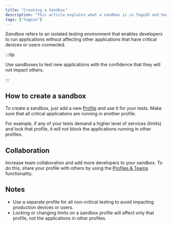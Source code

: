 ```yaml
---
title: "Creating a Sandbox"
description: "This article explains what a sandbox is in TagoIO and how to create and use a sandbox (a separate profile) to safely test applications without affecting critical apps or users. It also covers collaboration tips for sharing sandboxes with other developers."
tags: ["tagoio"]
---
```

*Sandbox* refers to an isolated testing environment that enables developers to run applications without affecting other applications that have critical devices or users connected.

:::tip

Use sandboxes to test new applications with the confidence that they will not impact others.

:::

## How to create a sandbox
To create a sandbox, just add a new [Profile](https://admin.tago.io/profile) and use it for your tests. Make sure that all critical applications are running in another profile.

For example, if any of your tests demand a higher level of services (limits) and lock that profile, it will not block the applications running in other profiles.

## Collaboration
Increase team collaboration and add more developers to your sandbox. To do this, share your profile with others by using the [Profiles & Teams](/docs/tagoio/profiles/team-management-sharing-your-profile.md) functionality.

## Notes
- Use a separate profile for all non-critical testing to avoid impacting production devices or users.
- Locking or changing limits on a sandbox profile will affect only that profile, not the applications in other profiles.
